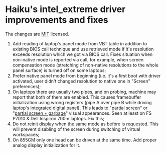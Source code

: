Haiku's intel_extreme driver improvements and fixes
===================================================

The changes are [MIT](https://raw.github.com/druga/haiku-stuff/master/intel_extreme/LICENSE) licensed.

1. Add reading of laptop's panel mode from VBT table in addition to existing BIOS call technique and use retrieved mode if it's resolution exceeds resolution which we got via BIOS call. Fixes situation when non-native mode is reported via call, for example, when screen compensation mode (stretching of non-native resolutions to the whole panel surface) is turned off on some laptops;
2. Prefer native panel mode from beginning (i.e. it's a first boot with driver activated, user didn't changed resolution to native one in "Screen" preferences);
3. On laptops there are usually two pipes, and on probing, machine may report that both of them are enabled. This causes framebuffer initialization using wrong registers (pipe A over pipe B while driving laptop's integrated digital panel). This leads to "[partial screen](http://dev.haiku-os.org/raw-attachment/ticket/3846/Haiku-Rev-33964-Partial-screen-at-1024x768.jpg)" or "[partial screen + garbage](http://dev.haiku-os.org/raw-attachment/ticket/3846/Haiku-Rev-33964-Cannot-change-to-1200x800.jpg)" visual appearances. Seen at least on FS P7010 & Dell Inspiron 700m laptops. Fix this;
4. Do not reinit display when the same mode as before is requested. This will prevent disabling of the screen during switching of virtual workspaces;
5. On 855GM only one head can be driven at the same time. Add proper analog display initialization for it.
